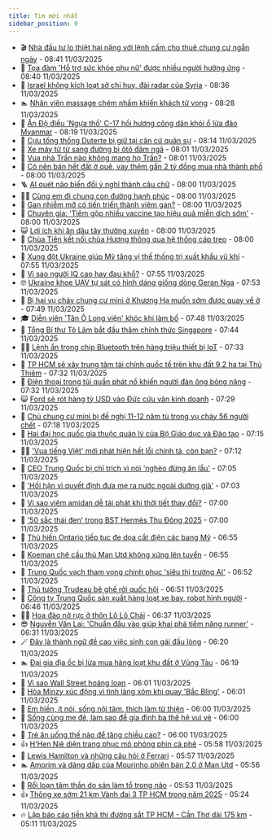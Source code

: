 ```yaml
---
title: Tim mới nhất
sidebar_position: 9
---
```


<!-- vnexpress-tin-moi-nhat:START -->
- 🎬 [Nhà đầu tư lo thiệt hại nặng với lệnh cấm cho thuê chung cư ngắn ngày](https://vnexpress.net/nha-dau-tu-lo-thiet-hai-nang-voi-lenh-cam-cho-thue-chung-cu-ngan-ngay-4856847.html) - 08:41 11/03/2025
- 🐎 [Tọa đàm &#39;Hỗ trợ sức khỏe phụ nữ&#39; được nhiều người hưởng ứng](https://vnexpress.net/toa-dam-ho-tro-suc-khoe-phu-nu-duoc-nhieu-nguoi-huong-ung-4859930.html) - 08:40 11/03/2025
- 🦍 [Israel không kích loạt sở chỉ huy, đài radar của Syria](https://vnexpress.net/israel-khong-kich-loat-so-chi-huy-dai-radar-cua-syria-4859863.html) - 08:36 11/03/2025
- 🏊 [Nhân viên massage chém nhầm khiến khách tử vong](https://vnexpress.net/nhan-vien-massage-chem-nham-khien-khach-tu-vong-4859892.html) - 08:28 11/03/2025
- 🎊 [Ấn Độ điều &#39;Ngựa thồ&#39; C-17 hồi hương công dân khỏi ổ lừa đảo Myanmar](https://vnexpress.net/an-do-dieu-ngua-tho-c-17-hoi-huong-cong-dan-khoi-o-lua-dao-myanmar-4859860.html) - 08:19 11/03/2025
- 🎃 [Cựu tổng thống Duterte bị giữ tại căn cứ quân sự](https://vnexpress.net/cuu-tong-thong-duterte-bi-giu-tai-can-cu-quan-su-4859867.html) - 08:14 11/03/2025
- 🧰 [Xe máy từ từ sang đường bị ôtô đâm ngã](https://vnexpress.net/xe-may-tu-tu-sang-duong-bi-oto-dam-nga-4859533.html) - 08:01 11/03/2025
- 🔭 [Vua nhà Trần nào không mang họ Trần?](https://vnexpress.net/crossword-giai-o-chu-vua-nha-tran-nao-khong-mang-ho-tran-4859873.html) - 08:01 11/03/2025
- 🫶 [Có nên bán hết đất ở quê, vay thêm gần 2 tỷ đồng mua nhà thành phố](https://vnexpress.net/co-nen-ban-het-dat-o-que-vay-them-gan-2-ty-dong-mua-nha-thanh-pho-4859537.html) - 08:00 11/03/2025
- 🪜 [AI quét não biến đổi ý nghĩ thành câu chữ](https://vnexpress.net/ai-quet-nao-bien-doi-y-nghi-thanh-cau-chu-4859390.html) - 08:00 11/03/2025
- 👨‍🏫 [Cùng em đi chung con đường hạnh phúc](https://vnexpress.net/cung-em-di-chung-con-duong-hanh-phuc-4858687.html) - 08:00 11/03/2025
- 🎊 [Gan nhiễm mỡ có tiến triển thành viêm gan?](https://vnexpress.net/gan-nhiem-mo-co-tien-trien-thanh-viem-gan-4859874.html) - 08:00 11/03/2025
- 🎊 [Chuyên gia: &#39;Tiêm gộp nhiều vaccine tạo hiệu quả miễn dịch sớm&#39;](https://vnexpress.net/chuyen-gia-tiem-gop-nhieu-vaccine-tao-hieu-qua-mien-dich-som-4859682.html) - 08:00 11/03/2025
- 😺 [Lợi ích khi ăn dâu tây thường xuyên](https://vnexpress.net/loi-ich-khi-an-dau-tay-thuong-xuyen-4859532.html) - 08:00 11/03/2025
- 🐘 [Chùa Tiên kết nối chùa Hương thông qua hệ thống cáp treo](https://vnexpress.net/chua-tien-ket-noi-chua-huong-thong-qua-he-thong-cap-treo-4859144.html) - 08:00 11/03/2025
- 🌁 [Xung đột Ukraine giúp Mỹ tăng vị thế thống trị xuất khẩu vũ khí](https://vnexpress.net/xung-dot-ukraine-giup-my-tang-vi-the-thong-tri-xuat-khau-vu-khi-4858852.html) - 07:55 11/03/2025
- 🐲 [Vì sao người IQ cao hay đau khổ?](https://vnexpress.net/vi-sao-nguoi-iq-cao-hay-dau-kho-4859280.html) - 07:55 11/03/2025
- 🤓 [Ukraine khoe UAV tự sát có hình dáng giống dòng Geran Nga](https://vnexpress.net/ukraine-khoe-uav-tu-sat-co-hinh-dang-giong-dong-geran-nga-4859495.html) - 07:53 11/03/2025
- 💪 [Bị hại vụ cháy chung cư mini ở Khương Hạ muốn sớm được quay về ở](https://vnexpress.net/bi-hai-vu-chay-chung-cu-mini-o-khuong-ha-muon-som-on-dinh-cho-o-4859622.html) - 07:49 11/03/2025
- 🎓 [Diễn viên &#39;Tân Ô Long viện&#39; khóc khi làm bố](https://vnexpress.net/dien-vien-tan-o-long-vien-khoc-khi-lam-bo-4859607.html) - 07:48 11/03/2025
- 🫣 [Tổng Bí thư Tô Lâm bắt đầu thăm chính thức Singapore](https://vnexpress.net/tong-bi-thu-to-lam-bat-dau-tham-chinh-thuc-singapore-4859885.html) - 07:44 11/03/2025
- 🧑‍💻 [Lệnh ẩn trong chip Bluetooth trên hàng triệu thiết bị IoT](https://vnexpress.net/lenh-an-trong-chip-bluetooth-tren-hang-trieu-thiet-bi-iot-4859440.html) - 07:33 11/03/2025
- 🐲 [TP HCM sẽ xây trung tâm tài chính quốc tế trên khu đất 9,2 ha tại Thủ Thiêm](https://vnexpress.net/tp-hcm-se-xay-trung-tam-tai-chinh-quoc-te-tren-khu-dat-9-2-ha-tai-thu-thiem-4859683.html) - 07:32 11/03/2025
- 🌝 [Điện thoại trong túi quần phát nổ khiến người đàn ông bỏng nặng](https://vnexpress.net/dien-thoai-trong-tui-quan-phat-no-khien-nguoi-dan-ong-bong-nang-4859697.html) - 07:32 11/03/2025
- 😺 [Ford sẽ rót hàng tỷ USD vào Đức cứu vãn kinh doanh](https://vnexpress.net/ford-se-rot-hang-ty-usd-vao-duc-cuu-van-kinh-doanh-4859504.html) - 07:29 11/03/2025
- 🐎 [Chủ chung cư mini bị đề nghị 11-12 năm tù trong vụ cháy 56 người chết](https://vnexpress.net/chu-chung-cu-mini-bi-de-nghi-11-12-nam-tu-trong-vu-chay-56-nguoi-chet-4859518.html) - 07:18 11/03/2025
- 🎡 [Hai đại học quốc gia thuộc quản lý của Bộ Giáo dục và Đào tạo](https://vnexpress.net/hai-dai-hoc-quoc-gia-thuoc-quan-ly-cua-bo-giao-duc-va-dao-tao-4859625.html) - 07:15 11/03/2025
- 👨‍🏫 [&#39;Vua tiếng Việt&#39; mới phát hiện hết lỗi chính tả, còn bạn?](https://vnexpress.net/do-vui-trac-nghiem-chinh-ta-tim-loi-sai-vua-tieng-viet-moi-phat-hien-het-loi-chinh-ta-con-ban-4859021.html) - 07:12 11/03/2025
- 🦆 [CEO Trung Quốc bị chỉ trích vì nói &#39;nghèo đừng ăn lẩu&#39;](https://vnexpress.net/ceo-trung-quoc-bi-chi-trich-vi-noi-ngheo-dung-an-lau-4859611.html) - 07:05 11/03/2025
- 🚦 [&#39;Hối hận vì quyết định đưa mẹ ra nước ngoài dưỡng già&#39;](https://vnexpress.net/nguoi-viet-cao-tuoi-o-nuoc-ngoai-hoi-han-vi-quyet-dinh-dua-me-ra-nuoc-ngoai-duong-gia-4859564.html) - 07:03 11/03/2025
- 💫 [Vì sao viêm amidan dễ tái phát khi thời tiết thay đổi?](https://vnexpress.net/vi-sao-viem-amidan-de-tai-phat-khi-thoi-tiet-thay-doi-4859702.html) - 07:00 11/03/2025
- 🎉 [&#39;50 sắc thái đen&#39; trong BST Hermès Thu Đông 2025](https://vnexpress.net/50-sac-thai-den-trong-bst-hermes-thu-dong-2025-4859598.html) - 07:00 11/03/2025
- 🌋 [Thủ hiến Ontario tiếp tục đe dọa cắt điện các bang Mỹ](https://vnexpress.net/thu-hien-ontario-tiep-tuc-de-doa-cat-dien-cac-bang-my-4859460.html) - 06:55 11/03/2025
- 🤖 [Koeman chê cầu thủ Man Utd không xứng lên tuyển](https://vnexpress.net/koeman-che-cau-thu-man-utd-khong-xung-len-tuyen-4859567.html) - 06:55 11/03/2025
- 🦏 [Trung Quốc vạch tham vọng chinh phục &#39;siêu thị trường AI&#39;](https://vnexpress.net/trung-quoc-vach-tham-vong-chinh-phuc-sieu-thi-truong-ai-4859490.html) - 06:52 11/03/2025
- 🦩 [Thủ tướng Trudeau bê ghế rời quốc hội](https://vnexpress.net/thu-tuong-trudeau-be-ghe-roi-quoc-hoi-4859626.html) - 06:51 11/03/2025
- 👺 [Công ty Trung Quốc sản xuất hàng loạt xe bay, robot hình người](https://vnexpress.net/cong-ty-trung-quoc-san-xuat-hang-loat-xe-bay-robot-hinh-nguoi-4859330.html) - 06:46 11/03/2025
- 🧑‍🏫 [Hoa đào nở rực ở thôn Lô Lô Chải](https://vnexpress.net/hoa-dao-no-ruc-o-thon-lo-lo-chai-4858927.html) - 06:37 11/03/2025
- 😎 [Nguyễn Văn Lai: &#39;Chuẩn đầu vào giúp khai phá tiềm năng runner&#39;](https://vnexpress.net/nguyen-van-lai-chuan-dau-vao-giup-khai-pha-tiem-nang-runner-4859605.html) - 06:31 11/03/2025
- 🪄 [Đây là thành ngữ đề cao việc sinh con gái đầu lòng](https://vnexpress.net/duoi-hinh-bat-chu-thanh-ngu-tuc-ngu-thanh-ngu-nao-de-cao-sinh-con-gai-dau-long-4857068.html) - 06:20 11/03/2025
- 🏊 [Đại gia địa ốc bị lừa mua hàng loạt khu đất ở Vũng Tàu](https://vnexpress.net/dai-gia-dia-oc-bi-lua-mua-hang-loat-khu-dat-o-vung-tau-4859687.html) - 06:19 11/03/2025
- 💃 [Vì sao Wall Street hoảng loạn](https://vnexpress.net/vi-sao-wall-street-hoang-loan-4859555.html) - 06:01 11/03/2025
- 🦆 [Hòa Minzy xúc động vì tình làng xóm khi quay &#39;Bắc Bling&#39;](https://vnexpress.net/hoa-minzy-xuc-dong-vi-tinh-lang-xom-khi-quay-bac-bling-4859453.html) - 06:01 11/03/2025
- 🎊 [Em hiền, ít nói, sống nội tâm, thích làm từ thiện](https://vnexpress.net/em-hien-it-noi-song-noi-tam-thich-lam-tu-thien-4858689.html) - 06:00 11/03/2025
- 👺 [Sống cùng mẹ đẻ, làm sao để gia đình ba thế hệ vui vẻ](https://vnexpress.net/song-cung-me-de-lam-sao-de-gia-dinh-ba-the-he-vui-ve-4859411.html) - 06:00 11/03/2025
- 🎡 [Trẻ ăn uống thế nào để tăng chiều cao?](https://vnexpress.net/tre-an-uong-the-nao-de-tang-chieu-cao-4859581.html) - 06:00 11/03/2025
- 👍 [H&#39;Hen Niê diện trang phục mô phỏng phin cà phê](https://vnexpress.net/h-hen-nie-dien-trang-phuc-mo-phong-phin-ca-phe-4859476.html) - 05:58 11/03/2025
- 🐎 [Lewis Hamilton và những câu hỏi ở Ferrari](https://vnexpress.net/lewis-hamilton-va-nhung-cau-hoi-o-ferrari-4859364.html) - 05:57 11/03/2025
- 🏊 [Amorim và dáng dấp của Mourinho phiên bản 2.0 ở Man Utd](https://vnexpress.net/amorim-va-dang-dap-cua-mourinho-phien-ban-2-0-o-man-utd-4859232.html) - 05:56 11/03/2025
- 🦩 [Rối loạn tâm thần do sán làm tổ trong não](https://vnexpress.net/roi-loan-tam-than-do-san-lam-to-trong-nao-4859271.html) - 05:53 11/03/2025
- 👍 [Thông xe sớm 21 km Vành đai 3 TP HCM trong năm 2025](https://vnexpress.net/thong-xe-som-21-km-vanh-dai-3-tp-hcm-trong-nam-2025-4859689.html) - 05:24 11/03/2025
- 🔥 [Lập báo cáo tiền khả thi đường sắt TP HCM - Cần Thơ dài 175 km](https://vnexpress.net/lap-bao-cao-tien-kha-thi-duong-sat-tp-hcm-can-tho-dai-175-km-4859546.html) - 05:11 11/03/2025<!-- vnexpress-tin-moi-nhat:END -->
